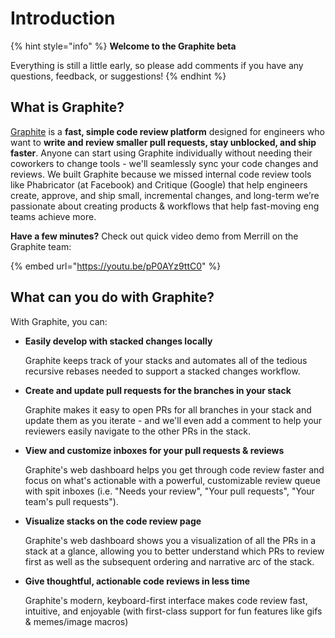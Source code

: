 # Introduction

{% hint style="info" %}
**Welcome to the Graphite beta**

Everything is still a little early, so please add comments if you have any questions, feedback, or suggestions!
{% endhint %}

## What is Graphite?

[Graphite](https://graphite.dev) is a **fast, simple code review platform** designed for engineers who want to **write and review smaller pull requests, stay unblocked, and ship faster**. Anyone can start using Graphite individually without needing their coworkers to change tools - we'll seamlessly sync your code changes and reviews. We built Graphite because we missed internal code review tools like Phabricator (at Facebook) and Critique (Google) that help engineers create, approve, and ship small, incremental changes, and long-term we’re passionate about creating products & workflows that help fast-moving eng teams achieve more.

**Have a few minutes?** Check out quick video demo from Merrill on the Graphite team:

{% embed url="https://youtu.be/pP0AYz9ttC0" %}

## What can you do with Graphite?

With Graphite, you can:

*   **Easily develop with stacked changes locally**

    Graphite keeps track of your stacks and automates all of the tedious recursive rebases needed to support a stacked changes workflow.
*   **Create and update pull requests for the branches in your stack**

    Graphite makes it easy to open PRs for all branches in your stack and update them as you iterate - and we'll even add a comment to help your reviewers easily navigate to the other PRs in the stack.
*   **View and customize inboxes for your pull requests & reviews**

    Graphite's web dashboard helps you get through code review faster and focus on what's actionable with a powerful, customizable review queue with spit inboxes (i.e. "Needs your review", "Your pull requests", "Your team's pull requests").
*   **Visualize stacks on the code review page**

    Graphite's web dashboard shows you a visualization of all the PRs in a stack at a glance, allowing you to better understand which PRs to review first as well as the subsequent ordering and narrative arc of the stack.
*   **Give thoughtful, actionable code reviews in less time**

    Graphite's modern, keyboard-first interface makes code review fast, intuitive, and enjoyable (with first-class support for fun features like gifs & memes/image macros)
